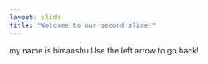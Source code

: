 ```yaml
---
layout: slide
title: "Welcome to our second slide!"
---
```

my name is himanshu
Use the left arrow to go back!
